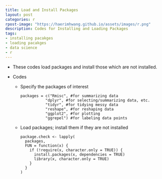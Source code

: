```yaml
---
title: Load and Install Packages
layout: post
categories: r
rpost-image: "https://haerimhwang.github.io/assets/images/r.png"
description: Codes for Installing and Loading Packages
tags:
- installing pacakges
- loading pacakges
- data science 
- r
---
```


* These codes load packages and install those which are not installed.  
      
    
* Codes
    
    * Specify the packages of interest
        
          packages = c("Rmisc", #for summarizing data
                     "dplyr", #for selecting/summarizing data, etc.
                     "tidyr", #for tidying messy data
                     "reshape", #for reshaping data
                     "ggplot2", #for plotting
                     "ggrepel") #for labeling data points          
        
    * Load packages; install them if they are not installed
        
          package.check <- lapply(
            packages,
            FUN = function(x) {
              if (!require(x, character.only = TRUE)) {
                install.packages(x, dependencies = TRUE)
                library(x, character.only = TRUE)
              }
            }
          )
            
